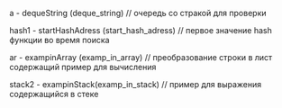 a - dequeString (deque_string) 
// очередь со стракой для проверки


hash1 - startHashAdress (start_hash_adress)
// первое значение hash функции во время поиска 


ar - exampinArray (examp_in_array)
// преобразование строки в лист содержащий пример для вычисления  

stack2 - exampinStack(examp_in_stack)
// пример для выражения содержащийся в стеке 

